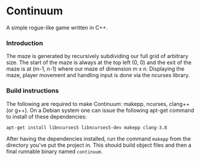 # Continuum
A simple rogue-like game written in C++.

### Introduction
The maze is generated by recursively subdividing our full grid of arbitrary size. The start of the maze is always at the top left (0, 0) and the exit of the maze is at (m-1, n-1) where our maze of dimension m x n. Displaying the maze, player movement and handling input is done via the ncurses library.

### Build instructions
The following are required to make Continuum: makepp, ncurses, clang++ (or g++). On a Debian system one can issue the following apt-get command to install of these dependencies:

    apt-get install libncurses5 libncurses5-dev makepp clang-3.8

After having the dependencies installed, run the command `makepp` from the directory you've put the project in. This should build object files and then a final runnable binary named `continuum`.